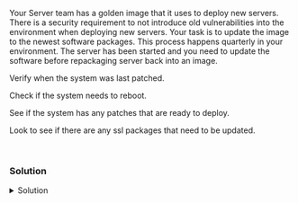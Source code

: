Your Server team has a golden image that it uses to deploy new servers. There is a security requirement to not introduce old vulnerabilities into the environment when deploying new servers. Your task is to update the image to the newest software packages. This process happens quarterly in your environment. The server has been started and you need to update the software before repackaging server back into an image.

Verify when the system was last patched.

Check if the system needs to reboot.

See if the system has any patches that are ready to deploy.

Look to see if there are any ssl packages that need to be updated.

<br>

### Solution
<details>
<summary>Solution</summary>
Verify when the system was last patched.

```plain
cat /var/log/apt/history.log
```{{exec}}

When was this system last patched? Can you verify it wasn't today?

Use this block of code to see if today's date shows up in the patch log

```plain
grep $(date +%F) /var/log/apt/history.log
```{{exec}}

Check if the system thinks it needs to be restarted.

```plain
ls -l /var/run/reboot-required
```{{exec}}

If that exists the system thinks it needs to be restarted.

Check what packages are the cause of the system wanting to reboot.

```plain
cat /var/run/reboot-required.pkgs
```{{exec}}

Install a command that will help you determine when the system wants to reboot. This is useful in enterprise environments so that you can see how your servers view their libraries and kernel states.

```plain
apt install -y needrestart
```{{exec}}

Check if your system needs to be restarted.

```plain
needrestart -l
```{{exec}}

Check if the system has anything ready to update.

```plain
apt update
```{{exec}}

This checked the metadata of your packages and saw if there are any upgradable packages. How many packages were upgradable?

Check which packages are upgradable.

```plain
apt list --upgradable
```{{exec}}

Check if there are any ssl packages that need to be updated?

```plain
apt list --upgradable | grep -i ssl
```{{exec}}

Do you see any packages with ssl that need to be upgraded?

</details>